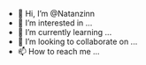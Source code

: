- 👋 Hi, I’m @Natanzinn
- 👀 I’m interested in ...
- 🌱 I’m currently learning ...
- 💞️ I’m looking to collaborate on ...
- 📫 How to reach me ...

<!---
Natanzinn/Natanzinn is a ✨ special ✨ repository because its `README.md` (this file) appears on your GitHub profile.
You can click the Preview link to take a look at your changes.
--->
